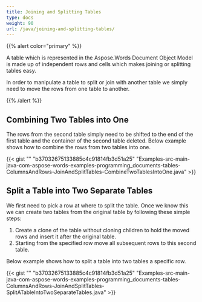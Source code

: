 ```yaml
---
title: Joining and Splitting Tables
type: docs
weight: 90
url: /java/joining-and-splitting-tables/
---
```


{{% alert color="primary" %}} 

A table which is represented in the Aspose.Words Document Object Model is made up of independent rows and cells which makes joining or splitting tables easy.

In order to manipulate a table to split or join with another table we simply need to move the rows from one table to another.

{{% /alert %}} 

## Combining Two Tables into One

The rows from the second table simply need to be shifted to the end of the first table and the container of the second table deleted. Below example shows how to combine the rows from two tables into one.

{{< gist "" "b37032675133885c4c91814fb3d51a25" "Examples-src-main-java-com-aspose-words-examples-programming_documents-tables-ColumnsAndRows-JoinAndSplitTables-CombineTwoTablesIntoOne.java" >}}

## Split a Table into Two Separate Tables

We first need to pick a row at where to split the table. Once we know this we can create two tables from the original table by following these simple steps:

1. Create a clone of the table without cloning children to hold the moved rows and insert it after the original table.
1. Starting from the specified row move all subsequent rows to this second table.

Below example shows how to split a table into two tables a specific row.

{{< gist "" "b37032675133885c4c91814fb3d51a25" "Examples-src-main-java-com-aspose-words-examples-programming_documents-tables-ColumnsAndRows-JoinAndSplitTables-SplitATableIntoTwoSeparateTables.java" >}}
